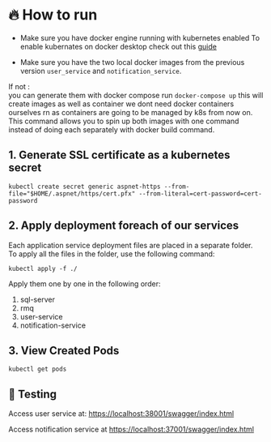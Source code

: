 ﻿# 🔥 How to run

- Make sure you have docker engine running with kubernetes enabled 
To enable kubernates on docker desktop check out this [guide](https://birthday.play-with-docker.com/kubernetes-docker-desktop/) 

- Make sure you have the two local docker images from the previous version `user_service` and `notification_service`. 

If not :<br/>
you can generate them with docker compose run `docker-compose up` this will create images 
as well as container we dont need docker containers ourselves rn as containers are going to be 
managed by k8s from now on. This command allows you to spin up both images with one command instead 
of doing each separately with docker build command.


## 1. Generate SSL certificate as a kubernetes secret

```shell
kubectl create secret generic aspnet-https --from-file="$HOME/.aspnet/https/cert.pfx" --from-literal=cert-password=cert-password
```

## 2. Apply deployment foreach of our services 

Each application service deployment files are placed in a separate folder. <br> 
To apply all the files in the folder, use the following command:

```shell
kubectl apply -f ./
```

Apply them one by one in the following order:
1. sql-server 
2. rmq
3. user-service
3. notification-service


## 3. View Created Pods 

```shell
kubectl get pods 
```


## 🧪 Testing 

Access user service at: 
[https://localhost:38001/swagger/index.html](https://localhost:38001/swagger/index.html) <br/>

Access notification service at 
[https://localhost:37001/swagger/index.html](https://localhost:37001/swagger/index.html)






